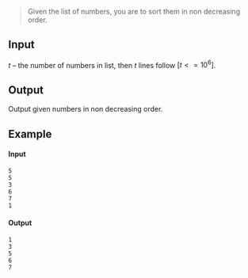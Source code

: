 > Given the list of numbers, you are to sort them in non decreasing order.

## Input

$t$ – the number of numbers in list, then $t$ lines follow $[t <= 10^6]$. 

## Output

Output given numbers in non decreasing order.

## Example

#### Input

```
5
5
3
6
7
1
```

#### Output

```
1
3
5
6
7
```

